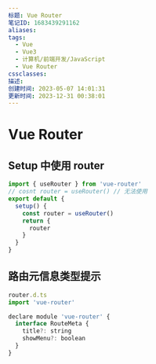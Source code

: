 ```yaml
---
标题: Vue Router
笔记ID: 1683439291162
aliases: 
tags:
  - Vue
  - Vue3
  - 计算机/前端开发/JavaScript
  - Vue Router
cssclasses: 
描述: 
创建时间: 2023-05-07 14:01:31
更新时间: 2023-12-31 00:38:01
---
```


# Vue Router

## Setup 中使用 router

```js
import { useRouter } from 'vue-router'
// cosnt router = useRouter() // 无法使用
export default {
  setup() {
    const router = useRouter()
    return {
      router
    }
  }
}
```

## 路由元信息类型提示

```js
router.d.ts
import 'vue-router'

declare module 'vue-router' {
  interface RouteMeta {
    title?: string
    showMenu?: boolean
  }
}
```
